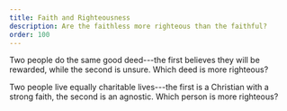 ```yaml
---
title: Faith and Righteousness
description: Are the faithless more righteous than the faithful?
order: 100
---
```

Two people do the same good deed---the first believes they will be rewarded, while the second is unsure.  Which deed is more righteous?

Two people live equally charitable lives---the first is a Christian with a strong faith, the second is an agnostic.  Which person is more righteous?
